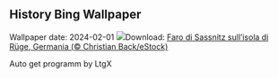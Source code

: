 ## History Bing Wallpaper
Wallpaper date: 2024-02-01
![](https://www.bing.com/th?id=OHR.HalbinselJasmund_IT-IT4499863722_UHD.jpg&w=1000)Download: [Faro di Sassnitz sull’isola di Rüge, Germania (© Christian Back/eStock)](https://www.bing.com/th?id=OHR.HalbinselJasmund_IT-IT4499863722_UHD.jpg)

Auto get programm by LtgX
